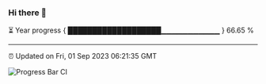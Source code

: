 ### Hi there 👋

⏳ Year progress { ███████████████████▁▁▁▁▁▁▁▁▁▁▁ } 66.65 %

---

⏰ Updated on Fri, 01 Sep 2023 06:21:35 GMT

![Progress Bar CI](https://github.com/ZhaoGui/ZhaoGui/workflows/Progress%20Bar%20CI/badge.svg)
